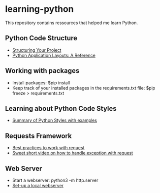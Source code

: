# learning-python
This repository contains ressources that helped me learn Python.


## Python Code Structure
- [Structuring Your Project](https://docs.python-guide.org/writing/structure/)
- [Python Application Layouts: A Reference](https://realpython.com/python-application-layouts/)


## Working with packages
- Install packages: $pip install <package> 
- Keep track of your installed packages in the requirements.txt file: $pip freeze > requirements.txt
  
## Learning about Python Code Styles
- [Summary of Python Styles with examples](https://docs.python-guide.org/writing/style/)

## Requests Framework
- [Best practices to work with request](https://www.peterbe.com/plog/best-practice-with-retries-with-requests)
- [Sweet short video on how to handle exception with request](https://youtu.be/QCq_wMnS_T0)

## Web Server
- Start a webserver: python3 -m http.server 
- [Set-up a local webserver](https://developer.mozilla.org/en-US/docs/Learn/Common_questions/set_up_a_local_testing_server)

